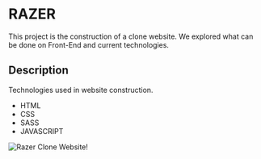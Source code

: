 # RAZER
This project is the construction of a clone website. We explored what can be done on Front-End and current technologies.

## Description
Technologies used in website construction.
- HTML
- CSS
- SASS
- JAVASCRIPT

![Razer Clone Website!](/assets/img/razer-clone.jpg "Razer Clone Web-site")